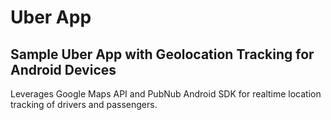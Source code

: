 # Uber App

## Sample Uber App with Geolocation Tracking for Android Devices

Leverages Google Maps API and PubNub Android SDK for realtime location tracking of drivers and passengers.  
